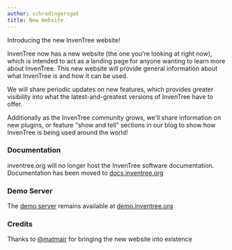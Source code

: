 ```yaml
---
author: schrodingersgat
title: New Website
---
```


Introducing the new InvenTree website!

InvenTree now has a new website (the one you're looking at right now), which is intended to act as a landing page for anyone wanting to learn more about InvenTree. This new website will provide general information about what InvenTree *is* and how it can be used. 

We will share periodic updates on new features, which provides greater visibility into what the latest-and-greatest versions of InvenTree have to offer.

Additionally as the InvenTree community grows, we'll share information on new plugins, or feature "show and tell" sections in our blog to show how InvenTree is being used around the world!

### Documentation

inventree.org will no longer host the InvenTree software documentation. Documentation has been moved to [docs.inventree.org](https://docs.inventree.org)

### Demo Server

The [demo server](/demo.md) remains available at [demo.inventree.org](https://demo.inventree.org)

### Credits

Thanks to [@matmair](https://github.com/matmair) for bringing the new website into existence